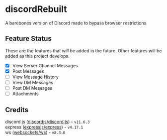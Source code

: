 # discordRebuilt

A barebones version of Discord made to bypass browser restrictions.

## Feature Status

These are the features that *will* be added in the future. Other features will be added as this project develops.

- [x] View Server Channel Messages
- [x] Post Messages
- [ ] View Message History
- [ ] View DM Messages
- [ ] Post DM Messages 
- [ ] Attachments

## Credits

discord.js ([discordjs/discord.js](https://github.com/discordjs/discord.js)) - `v11.6.3`
<br>express ([expressjs/express](https://github.com/expressjs/express)) - `v4.17.1`
<br>ws ([websockets/ws](https://github.com/websockets/ws)) - `v8.3.0`
